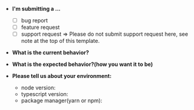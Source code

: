 * **I'm submitting a ...**
  - [ ] bug report
  - [ ] feature request
  - [ ] support request => Please do not submit support request here, see note at the top of this template.

* **What is the current behavior?**

* **What is the expected behavior?(how you want it to be)**

* **Please tell us about your environment:**
  
  - node version:
  - typescript version:
  - package manager(yarn or npm):
